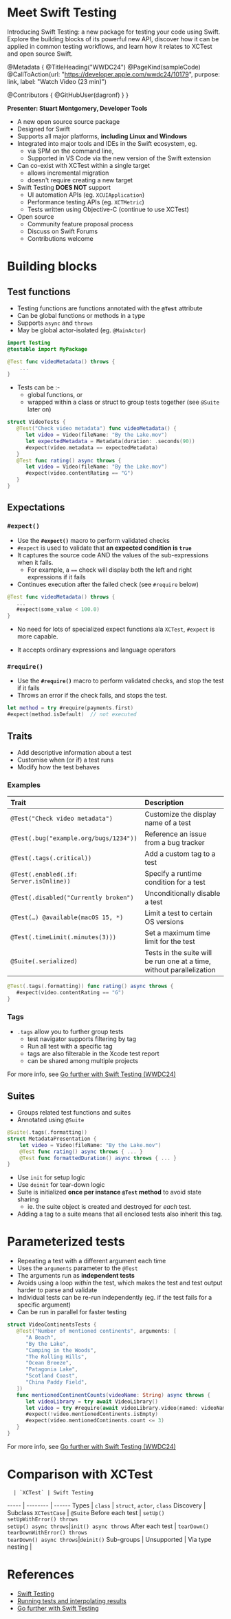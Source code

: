 # Meet Swift Testing

Introducing Swift Testing: a new package for testing your code using Swift. Explore the building blocks of its powerful new API, discover how it can be applied in common testing workflows, and learn how it relates to XCTest and open source Swift.

@Metadata {
   @TitleHeading("WWDC24")
   @PageKind(sampleCode)
   @CallToAction(url: "https://developer.apple.com/wwdc24/10179", purpose: link, label: "Watch Video (23 min)")

   @Contributors {
      @GitHubUser(dagronf)
   }
}

**Presenter: Stuart Montgomery, Developer Tools**

* A new open source source package
* Designed for Swift
* Supports all major platforms, **including Linux and Windows**
* Integrated into major tools and IDEs in the Swift ecosystem, eg.
  - via SPM on the command line,
  - Supported in VS Code via the new version of the Swift extension
* Can co-exist with XCTest within a single target
  - allows incremental migration
  - doesn't require creating a new target
* Swift Testing **DOES NOT** support
  - UI automation APIs (eg. `XCUIApplication`)
  - Performance testing APIs (eg. `XCTMetric`)
  - Tests written using Objective-C (continue to use XCTest)
* Open source
  - Community feature proposal process
  - Discuss on Swift Forums
  - Contributions welcome

# Building blocks

## Test functions

* Testing functions are functions annotated with the **`@Test`** attribute
* Can be global functions or methods in a type
* Supports `async` and `throws`
* May be global actor-isolated (eg. `@MainActor`)

```swift
import Testing
@testable import MyPackage

@Test func videoMetadata() throws {
	...
}
``` 

* Tests can be :-
  - global functions, or 
  - wrapped within a class or struct to group tests together (see `@Suite` later on)

```swift
struct VideoTests {
   @Test("Check video metadata") func videoMetadata() {
      let video = Video(fileName: "By the Lake.mov")
      let expectedMetadata = Metadata(duration: .seconds(90))
      #expect(video.metadata == expectedMetadata)
   }
   @Test func rating() async throws {
      let video = Video(fileName: "By the Lake.mov")
      #expect(video.contentRating == "G")
   }
}
```

## Expectations

### `#expect()`

* Use the **`#expect()`** macro to perform validated checks
* `#expect` is used to validate that **an expected condition is `true`** 
* It captures the source code AND the values of the sub-expressions when it fails.
  - For example, a `==` check will display both the left and right expressions if it fails
* Continues execution after the failed check (see `#require` below)

```swift
@Test func videoMetadata() throws {
   ...
   #expect(some_value < 100.0)
}
```

* No need for lots of specialized expect functions ala `XCTest`, `#expect` is more capable.


* It accepts ordinary expressions and language operators

### `#require()`

* Use the **`#require()`** macro to perform validated checks, and stop the test if it fails
* Throws an error if the check fails, and stops the test.

```swift
let method = try #require(payments.first)
#expect(method.isDefault)  // not executed
```

## Traits

* Add descriptive information about a test
* Customise when (or if) a test runs
* Modify how the test behaves

### Examples

Trait  | Description                          
:----------------------------------------- | :------------------------------------- 
`@Test("Check video metadata")`            | Customize the display name of a test
`@Test(.bug("example.org/bugs/1234"))`     | Reference an issue from a bug tracker
`@Test(.tags(.critical))`                  | Add a custom tag to a test
`@Test(.enabled(.if: Server.isOnline))`    | Specify a runtime condition for a test
`@Test(.disabled("Currently broken")`      | Unconditionally disable a test
`@Test(…) @available(macOS 15, *)`         | Limit a test to certain OS versions
`@Test(.timeLimit(.minutes(3)))`           | Set a maximum time limit for the test
`@Suite(.serialized)`                      | Tests in the suite will be run one at a time, without parallelization

```swift
@Test(.tags(.formatting)) func rating() async throws {
   #expect(video.contentRating == "G")
}
```

### Tags

* `.tags` allow you to further group tests
  - test navigator supports filtering by tag
  - Run all test with a specific tag 
  - tags are also filterable in the Xcode test report
  - can be shared among multiple projects

For more info, see [Go further with Swift Testing (WWDC24)](https://developer.apple.com/wwdc24/10195)

## Suites

* Groups related test functions and suites
* Annotated using `@Suite`

```swift
@Suite(.tags(.formatting))
struct MetadataPresentation {
    let video = Video(fileName: "By the Lake.mov")
    @Test func rating() async throws { ... }
    @Test func formattedDuration() async throws { ... }
}
```

* Use `init` for setup logic
* Use `deinit` for tear-down logic
* Suite is initialized **once per instance `@Test` method** to avoid state sharing
  * ie. the suite object is created and destroyed for _each_ test.
* Adding a tag to a suite means that all enclosed tests also inherit this tag.  

# Parameterized tests

* Repeating a test with a different argument each time
* Uses the `arguments` parameter to the `@Test`
* The arguments run as **independent tests**
* Avoids using a loop _within_ the test, which makes the test and test output harder to parse and validate
* Individual tests can be re-run independently (eg. if the test fails for a specific argument)
* Can be run in parallel for faster testing

```swift
struct VideoContinentsTests {
   @Test("Number of mentioned continents", arguments: [
      "A Beach",
      "By the Lake",
      "Camping in the Woods",
      "The Rolling Hills",
      "Ocean Breeze",
      "Patagonia Lake",
      "Scotland Coast",
      "China Paddy Field",
   ])
   func mentionedContinentCounts(videoName: String) async throws {
      let videoLibrary = try await VideoLibrary()
      let video = try #require(await videoLibrary.video(named: videoName))
      #expect(!video.mentionedContinents.isEmpty)
      #expect(video.mentionedContinents.count <= 3)
   }
}
```

For more info, see [Go further with Swift Testing (WWDC24)](https://developer.apple.com/wwdc24/10195)

# Comparison with XCTest

      | `XCTest` | Swift Testing
----- | -------- | ------
Types | `class`  | `struct`, `actor`, `class` 
Discovery | Subclass `XCTestCase` | `@Suite`
Before each test | `setUp()`<br/>`setUpWithError() throws`<br/>`setUp() async throws`|`init() async throws`
After each test | `tearDown()`<br/>`tearDownWithError() throws`<br/>`tearDown() async throws`|`deinit()`
Sub-groups | Unsupported | Via type nesting |

# References

* [Swift Testing](https://developer.apple.com/documentation/Testing)
* [Running tests and interpolating results](https://developer.apple.com/documentation/Xcode/running-tests-and-interpreting-results)
* [Go further with Swift Testing](https://developer.apple.com/wwdc24/10195)
